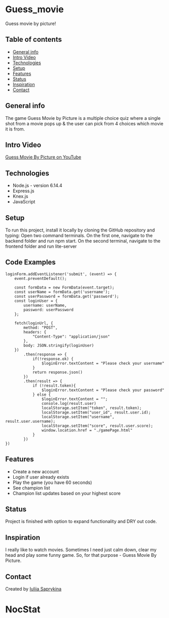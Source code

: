 # Guess_movie
Guess movie by picture!

## Table of contents
* [General info](#general-info)
* [Intro Video](#intro-video)
* [Technologies](#technologies)
* [Setup](#setup)
* [Features](#features)
* [Status](#status)
* [Inspiration](#inspiration)
* [Contact](#contact)

## General info
The game Guess Movie by Picture is a multiple choice quiz where a single shot from a movie pops up & the user can pick from 4 choices which movie it is from. 

## Intro Video
[Guess Movie By Picture on YouTube](https://www.youtube.com/watch?v=of3jMJ9isvE)

## Technologies
* Node.js - version 6.14.4
* Express.js
* Knex.js
* JavaScript 

## Setup
To run this project, install it locally by cloning the GitHub repository and typing: 
Open two command terminals. On the first one, navigate to the backend folder and run npm start.
On the second terminal, navigate to the frontend folder and run lite-server

## Code Examples
```
loginForm.addEventListener('submit', (event) => {
    event.preventDefault();
        
    const formData = new FormData(event.target);
    const userName = formData.get('username');
    const userPassword = formData.get('password');
    const loginUser = {
        username: userName,
        password: userPassword
    };

    fetch(loginUrl, {
        method: "POST",
        headers: {
            "Content-Type": "application/json"
        },
        body: JSON.stringify(loginUser)
    })
        .then(response => {
            if(!response.ok) {
                $loginError.textContent = "Please check your username"
            }
            return response.json()
        })
        .then(result => {
            if (!result.token){
                $loginError.textContent = "Please check your password"
            } else {
                $loginError.textContent = "";
                console.log(result.user)
                localStorage.setItem("token", result.token);
                localStorage.setItem("user_id", result.user.id);
                localStorage.setItem("username", result.user.username);
                localStorage.setItem("score", result.user.score);
                window.location.href = "./gamePage.html"
            }
        })
})

```

## Features
* Create a new account
* Login if user already exists 
* Play the game (you have 60 seconds)
* See champion list
* Champion list updates based on your highest score 

## Status
Project is finished with option to expand functionality and DRY out code. 

## Inspiration
 I really like to watch movies. Sometimes I need just calm down, clear my head and play some funny game. So, for that purpose - Guess Movie By Picture.

## Contact
Created by [Iuliia Saprykina](https://www.linkedin.com/in/iuliia-saprykina-ab3351100)
# NocStat
